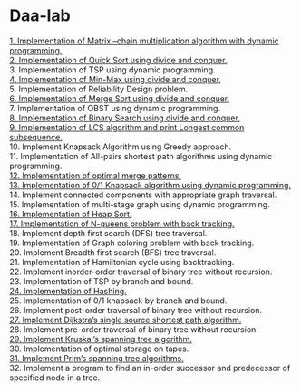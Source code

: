 # Daa-lab
<a href="Matrix%20chain%20multiplication.c">1.	Implementation of Matrix –chain multiplication algorithm with dynamic programming.</a><br>
<a href="Quicksort%20D%26C.c">2.	Implementation of Quick Sort using divide and conquer.<br></a>
3.	Implementation of  TSP using dynamic programming.<br>
<a href="MinMax%20using%20Divide%20and%20Conquer.c">4.	Implementation of  Min-Max using divide and conquer, <br></a>
5.	Implementation of  Reliability Design problem.<br>
<a href="Merge%20Sort.c">6.	Implementation of Merge Sort using divide and conquer.<br></a>
7.	Implementation of OBST using dynamic programming.<br>
<a href="Binary%20Search.c">8.	Implementation of Binary Search using divide and conquer.<br></a>
<a href="LCS.c">9.	Implementation of LCS algorithm and print Longest common subsequence. <br></a>
10.	Implement Knapsack Algorithm using Greedy approach.<br>
11.	Implementation of All-pairs shortest path algorithms using dynamic programming.<br>
<a href="Optimal%20Merge%20Pattern.c">12.	Implementation of  optimal merge patterns.	<br></a>
<a href="01%20knapsack.c">13.	Implementation of 0/1 Knapsack algorithm using dynamic programming.<br></a>
14.	Implement connected components with appropriate graph traversal.<br>
15.	Implementation of multi-stage graph using dynamic programming.<br>
<a href="Heapsort.c">16.	Implementation of  Heap Sort.</a><br>
<a href="Nqueens.c">17.	Implementation of  N-queens problem with back tracking.<br> </a>
18.	Implement depth first search (DFS) tree traversal.<br>
19.	Implementation of Graph coloring problem with back tracking.<br> 
20.	Implement Breadth first search (BFS) tree traversal.<br>
21.	Implementation of Hamiltonian cycle using backtracking.<br>
22.	Implement inorder-order traversal of binary tree without recursion.<br>
23.	Implementation of TSP by branch and bound.<br>
<a href="https://github.com/Epicprogrammer1/Daa-lab/tree/main/hashing">24.	Implementation of  Hashing.<br></a>
25.	Implementation of 0/1 knapsack by branch and bound.<br>
26.	Implement post-order traversal of binary tree without recursion.<br>
<a href="dijktras.c">27.	Implement Dijkstra’s single source shortest path algorithm.<br></a>
28.	Implement pre-order traversal of binary tree without recursion.<br>
<a href="Kruskal's.c">29.	Implement Kruskal’s spanning tree algorithm.<br></a>
30.	Implementation  of  optimal storage on tapes.<br>
<a href="Prims.c">31.	Implement Prim’s spanning tree algorithms.<br></a>
32.	Implement a program to find an in-order successor and predecessor of specified node in a tree. <br>
